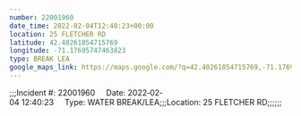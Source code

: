 ```yaml
---
number: 22001960
date_time: 2022-02-04T12:40:23+00:00
location: 25 FLETCHER RD
latitude: 42.40261854715769
longitude: -71.17695747463823
type: BREAK LEA
google_maps_link: https://maps.google.com/?q=42.40261854715769,-71.17695747463823
---
```


;;;Incident #: 22001960     Date: 2022‐02‐04 12:40:23     Type: WATER BREAK/LEA;;;Location: 25 FLETCHER RD;;;;;;
